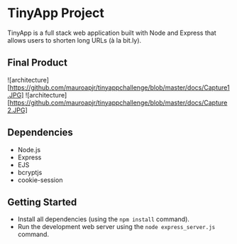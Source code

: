 # TinyApp Project

TinyApp is a full stack web application built with Node and Express that allows users to shorten long URLs (à la bit.ly).

## Final Product

![architecture][https://github.com/mauroapjr/tinyappchallenge/blob/master/docs/Capture1.JPG]
![architecture][https://github.com/mauroapjr/tinyappchallenge/blob/master/docs/Capture2.JPG]

## Dependencies

- Node.js
- Express
- EJS
- bcryptjs
- cookie-session

## Getting Started

- Install all dependencies (using the `npm install` command).
- Run the development web server using the `node express_server.js` command.
